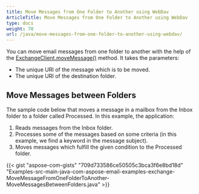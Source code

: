 ```yaml
---
title: Move Messages from One Folder to Another using WebDav
ArticleTitle: Move Messages from One Folder to Another using WebDav
type: docs
weight: 70
url: /java/move-messages-from-one-folder-to-another-using-webdav/
---
```


You can move email messages from one folder to another with the help of the [ExchangeClient.moveMessage()](https://apireference.aspose.com/email/java/com.aspose.email/ExchangeClient#moveMessage\(com.aspose.email.ExchangeMessageInfo,%20java.lang.String\)) method. It takes the parameters:

- The unique URI of the message which is to be moved.
- The unique URI of the destination folder.
## **Move Messages between Folders**
The sample code below that moves a message in a mailbox from the Inbox folder to a folder called Processed. In this example, the application:

1. Reads messages from the Inbox folder.
1. Processes some of the messages based on some criteria (in this example, we find a keyword in the message subject).
1. Moves messages which fulfill the given condition to the Processed folder.

{{< gist "aspose-com-gists" "709d733586ce50505c3bca3f6e8bd18d" "Examples-src-main-java-com-aspose-email-examples-exchange-MoveMessageFromOneFolderToAnother-MoveMessagesBetweenFolders.java" >}}

